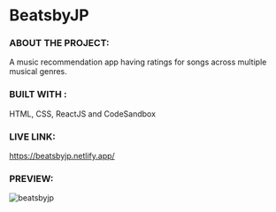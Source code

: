# BeatsbyJP

### ABOUT THE PROJECT:

  A music recommendation app having ratings for songs across multiple musical genres.

### BUILT WITH : 
  
  HTML, CSS, ReactJS and CodeSandbox
  
### LIVE LINK:

  https://beatsbyjp.netlify.app/

### PREVIEW:
 
  ![beatsbyjp](https://user-images.githubusercontent.com/87223296/205587257-57aaeeb6-c282-4327-b777-e284528e5e72.jpg)
